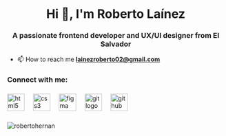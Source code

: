 <h1 align="center">Hi 👋, I'm Roberto Laínez</h1>
<h3 align="center">A passionate frontend developer and UX/UI designer from El Salvador</h3>

- 📫 How to reach me **lainezroberto02@gmail.com**

<h3 align="left">Connect with me:</h3>
<p align="left">
</p>

###

<div align="left">
  <img src="https://cdn.jsdelivr.net/gh/devicons/devicon/icons/html5/html5-original.svg" height="40" alt="html5 logo"  />
  <img width="12" />
  <img src="https://cdn.jsdelivr.net/gh/devicons/devicon/icons/css3/css3-original.svg" height="40" alt="css3 logo"  />
  <img width="12" />
  <img src="https://cdn.jsdelivr.net/gh/devicons/devicon/icons/figma/figma-original.svg" height="40" alt="figma logo"  />
  <img width="12" />
  <img src="https://cdn.jsdelivr.net/gh/devicons/devicon/icons/git/git-original.svg" height="40" alt="git logo"  />
  <img width="12" />
  <img src="https://cdn.jsdelivr.net/gh/devicons/devicon/icons/github/github-original.svg" height="40" alt="github logo"  />
</div>

###

<p><img align="center" src="https://github-readme-stats.vercel.app/api/top-langs?username=robertohernan&show_icons=true&locale=en&layout=compact" alt="robertohernan" /></p>

